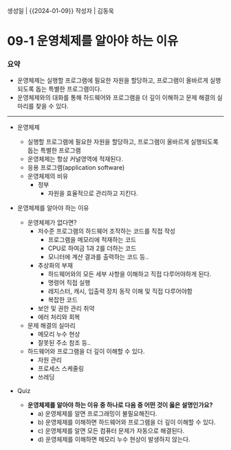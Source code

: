 생성일 | {{2024-01-09}}
작성자 | 김동욱

# 09-1 운영체제를 알아야 하는 이유

### 요약

- 운영체제는 실행할 프로그램에 필요한 자원을 할당하고, 프로그램이 올바르게 실행되도록 돕는 특별한 프로그램이다.
- 운영체제와의 대화를 통해 하드웨어와 프로그램을 더 깊이 이해하고 문제 해결의 실마리를 찾을 수 있다.

---

- 운영체제
	- 실행할 프로그램에 필요한 자원을 할당하고, 프로그램이 올바르게 실행되도록 돕는 특별한 프로그램
	- 운영체제는 항상 커널영역에 적재된다.
	- 응용 프로그램(application software)
	- 운영체제의 비유
		- 정부
			- 자원을 효율적으로 관리하고 지킨다.
	
- 운영체제를 알아야 하는 이유
	- 운영체제가 없다면?
		- 저수준 프로그램의 하드웨어 조작하는 코드를 직접 작성
			- 프로그램을 메모리에 적재하는 코드
			- CPU로 하여금 1과 2를 더하는 코드
			- 모니터에 계산 결과를 출력하는 코드 등..
		- 추상화의 부재
			- 하드웨어와의 모든 세부 사항을 이해하고 직접 다루어야하게 된다.
			- 명령어 직접 실행
			- 레지스터, 캐시, 입출력 장치 동작 이해 및 직접 다루어야함
			- 복잡한 코드
		- 보안 및 권한 관리 취약
		- 에러 처리와 회복
	- 문제 해결의 실마리
		- 메모리 누수 현상
		- 잘못된 주소 참조 등..
	- 하드웨어와 프로그램을 더 깊이 이해할 수 있다.
		- 자원 관리
		- 프로세스 스케줄링
		- 쓰레딩



- Quiz
	- **운영체제를 알아야 하는 이유 중 하나로 다음 중 어떤 것이 옳은 설명인가요?**
		- a) 운영체제를 알면 프로그래밍이 불필요해진다.
		- b) 운영체제를 이해하면 하드웨어와 프로그램을 더 깊이 이해할 수 있다.
		- c) 운영체제를 알면 모든 컴퓨터 문제가 자동으로 해결된다.
		- d) 운영체제를 이해하면 메모리 누수 현상이 발생하지 않는다.
		